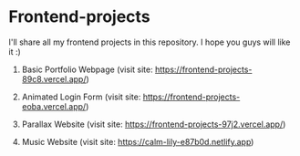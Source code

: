 # Frontend-projects
I'll share all my frontend projects in this repository. I hope you guys will like it :)

1) Basic Portfolio Webpage (visit site: https://frontend-projects-89c8.vercel.app/)

2) Animated Login Form (visit site: https://frontend-projects-eoba.vercel.app/)

3) Parallax Website (visit site: https://frontend-projects-97j2.vercel.app/)

4) Music Website (visit site: https://calm-lily-e87b0d.netlify.app)
